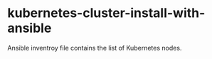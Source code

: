 # kubernetes-cluster-install-with-ansible
Ansible inventroy file contains the list of Kubernetes nodes.


